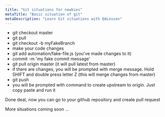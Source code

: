 ```yaml
---
title: "Git situations for newbies"
metaTitle: "Basic situation of git"
metaDescription: "Learn Git situations with QALesson"
---
```


- git checkout master
- git pull
- git checkout -b myFakeBranch
- make your code changes
- git add automation/fake-file.js (you've made changes to it)
- commit -m 'my fake commit message'
- git pull origin master (it will pull latest from master)
- if there are changes, you will be prompted with merge message. Hold SHIFT and double press letter Z (this will merge changes from master)
- git push
- you will be prompted with command to create upstream to origin. Just copy paste and run it

Done deal, now you can go to your github repository and create pull request


More situations coming soon ...